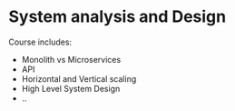 # System analysis and Design

Course includes:

  - Monolith vs Microservices
  - API
  - Horizontal and Vertical scaling
  - High Level System Design
  - ..
